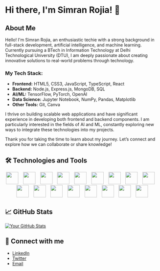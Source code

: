 # Hi there, I'm Simran Rojia! 👋

## About Me

Hello! I'm Simran Rojia, an enthusiastic techie with a strong background in full-stack development, artificial intelligence, and machine learning. Currently pursuing a BTech in Information Technology at Delhi Technological University (DTU), I am deeply passionate about creating innovative solutions to real-world problems through technology.

### My Tech Stack:
- **Frontend:** HTML5, CSS3, JavaScript, TypeScript, React
- **Backend:** Node.js, Express.js, MongoDB, SQL
- **AI/ML:** TensorFlow, PyTorch, OpenAI
- **Data Science:** Jupyter Notebook, NumPy, Pandas, Matplotlib
- **Other Tools:** Git, Canva

I thrive on building scalable web applications and have significant experience in developing both frontend and backend components. I am particularly interested in the fields of AI and ML, constantly exploring new ways to integrate these technologies into my projects.


Thank you for taking the time to learn about my journey. Let’s connect and explore how we can collaborate or share knowledge!


## 🛠️ Technologies and Tools


<p align="center">
  <img src="https://img.shields.io/badge/-HTML5-E34F26?style=for-the-badge&logo=html5&logoColor=white" height="40"/>
  <span>&nbsp;&nbsp;</span>
  <img src="https://img.shields.io/badge/-CSS3-1572B6?style=for-the-badge&logo=css3" height="40"/>
  <span>&nbsp;&nbsp;</span>
  <img src="https://img.shields.io/badge/-JavaScript-F7DF1E?style=for-the-badge&logo=javascript&logoColor=black" height="40"/>
  <span>&nbsp;&nbsp;</span>
  <img src="https://img.shields.io/badge/-TypeScript-007ACC?style=for-the-badge&logo=typescript" height="40"/>
  <span>&nbsp;&nbsp;</span>
  <img src="https://img.shields.io/badge/-Node.js-339933?style=for-the-badge&logo=node.js&logoColor=white" height="40"/>
  <span>&nbsp;&nbsp;</span>
  <img src="https://img.shields.io/badge/-Express.js-000000?style=for-the-badge&logo=express&logoColor=white" height="40"/>
  <span>&nbsp;&nbsp;</span>
  <img src="https://img.shields.io/badge/-SQL-4479A1?style=for-the-badge&logo=mysql&logoColor=white" height="40"/>
  <span>&nbsp;&nbsp;</span>
  <img src="https://img.shields.io/badge/-MongoDB-47A248?style=for-the-badge&logo=mongodb&logoColor=white" height="40"/>
  <span>&nbsp;&nbsp;</span>
  <img src="https://img.shields.io/badge/-Jupyter-FA0F00?style=for-the-badge&logo=jupyter" height="40"/>
  <span>&nbsp;&nbsp;</span>
  <img src="https://img.shields.io/badge/-TensorFlow-FF6F00?style=for-the-badge&logo=tensorflow&logoColor=white" height="40"/>
  <span>&nbsp;&nbsp;</span>
  <img src="https://img.shields.io/badge/-PyTorch-EE4C2C?style=for-the-badge&logo=pytorch&logoColor=white" height="40"/>
  <span>&nbsp;&nbsp;</span>
  <img src="https://img.shields.io/badge/-OpenAI-412991?style=for-the-badge&logo=openai&logoColor=white" height="40"/>
  <span>&nbsp;&nbsp;</span>
  <img src="https://img.shields.io/badge/-NumPy-013243?style=for-the-badge&logo=numpy" height="40"/>
  <span>&nbsp;&nbsp;</span>
  <img src="https://img.shields.io/badge/-Pandas-150458?style=for-the-badge&logo=pandas" height="40"/>
  <span>&nbsp;&nbsp;</span>
  <img src="https://img.shields.io/badge/-Matplotlib-239120?style=for-the-badge&logo=matplotlib" height="40"/>
  <span>&nbsp;&nbsp;</span>
  <img src="https://img.shields.io/badge/-Docker-2496ED?style=for-the-badge&logo=docker&logoColor=white" height="40"/>
  <span>&nbsp;&nbsp;</span>
  <img src="https://img.shields.io/badge/-Kubernetes-326CE5?style=for-the-badge&logo=kubernetes&logoColor=white" height="40"/>
</p>


## 📈 GitHub Stats

[![Your GitHub Stats](https://github-readme-stats.vercel.app/api?username=SimranRojia&show_icons=true&hide=issues&hide_title=true)](https://github.com/SimranRojia)


## 🔗 Connect with me

- [LinkedIn](https://www.linkedin.com/in/simran-rojia) 
- [Twitter](https://twitter.com/yourhandle) 
- [Email](mailto:simranrojia@gmail.com) 

